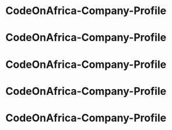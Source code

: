 # CodeOnAfrica-Company-Profile
# CodeOnAfrica-Company-Profile
# CodeOnAfrica-Company-Profile
# CodeOnAfrica-Company-Profile
# CodeOnAfrica-Company-Profile

